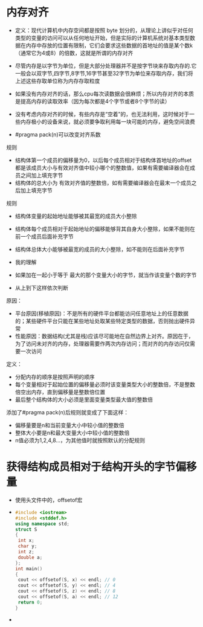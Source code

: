 # 内存对齐

- 定义：现代计算机中内存空间都是按照 byte 划分的，从理论上讲似乎对任何类型的变量的访问可以从任何地址开始，但是实际的计算机系统对基本类型数据在内存中存放的位置有限制，它们会要求这些数据的首地址的值是某个数k（通常它为4或8）的倍数，这就是所谓的内存对齐



- 尽管内存是以字节为单位，但是大部分处理器并不是按字节块来存取内存的.它一般会以双字节,四字节,8字节,16字节甚至32字节为单位来存取内存，我们将上述这些存取单位称为内存存取粒度



- 如果没有内存对齐的话，那么cpu每次读数据会很麻烦；所以内存对齐的本质是提高内存的读取效率（因为每次都是4个字节或者8个字节的读）
- 没有考虑内存对齐的时候，有些内存是“空着”的，也无法利用，这时候对于一些内存极小的设备来说，就必须要争取利用每一块可能的内存，避免空间浪费



- #pragma pack(n)可以改变对齐系数



规则

- 结构体第一个成员的偏移量为0，以后每个成员相对于结构体首地址的offset都是该成员大小与有效对齐值中较小哪个的整数值，如果有需要编译器会在成员之间加上填充字节
- 结构体的总大小为 有效对齐值的整数倍，如有需要编译器会在最末一个成员之后加上填充字节

规则

- 结构体变量的起始地址能够被其最宽的成员大小整除
- 结构体每个成员相对于起始地址的偏移能够背其自身大小整除，如果不能则在前一个成员后面补充字节
- 结构体总体大小能够被最宽的成员的大小整除，如不能则在后面补充字节



- 我的理解
- 如果加在一起小于等于 最大的那个变量大小的字节，就当作该变量个数的字节
- 从上到下这样依次判断



原因：

- 平台原因(移植原因)：不是所有的硬件平台都能访问任意地址上的任意数据的；某些硬件平台只能在某些地址处取某些特定类型的数据，否则抛出硬件异常
- 性能原因：数据结构(尤其是栈)应该尽可能地在自然边界上对齐。原因在于，为了访问未对齐的内存，处理器需要作两次内存访问；而对齐的内存访问仅需要一次访问





定义：

- 分配内存的顺序是按照声明的顺序
- 每个变量相对于起始位置的偏移量必须时该变量类型大小的整数倍，不是整数倍空出内存，直到偏移量是整数倍位置
- 最后整个结构体的大小必须是里面变量类型最大值的整数倍



添加了#pragma pack(n)后规则就变成了下面这样：

- 偏移量要是n和当前变量大小中较小值的整数倍
- 整体大小要是n和最大变量大小中较小值的整数倍
- n值必须为1,2,4,8…，为其他值时就按照默认的分配规则





# 获得结构成员相对于结构开头的字节偏移量

- 使用头文件中的，offsetof宏

- ```cpp
  #include <iostream>
  #include <stddef.h>
  using namespace std;
  struct S
  {
   int x;
   char y;
   int z;
   double a;
  };
  int main()
  {
   cout << offsetof(S, x) << endl; // 0
   cout << offsetof(S, y) << endl; // 4
   cout << offsetof(S, z) << endl; // 8
   cout << offsetof(S, a) << endl; // 12
   return 0;
  }
  ```

- 
